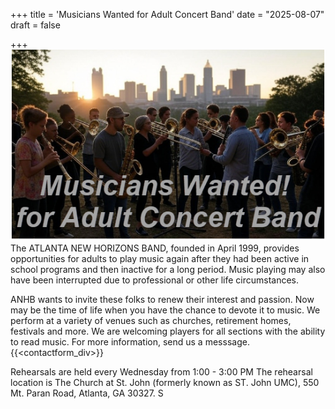 +++
title = 'Musicians Wanted for Adult Concert Band'
date = "2025-08-07"
draft = false

+++
![Musicians Wanted](img/MusiciansWanted.png "Musicians Wanted for Adult Band")  
The ATLANTA NEW HORIZONS BAND, founded in April 1999, provides opportunities for adults to play music again after they had been active in school programs and then inactive for a long period. Music playing may also have been interrupted due to professional or other life circumstances. 
  
ANHB wants to invite these folks to renew their interest and passion. Now may be the time of life when you have the chance to devote it to music. We perform at a variety of venues such as churches, retirement homes, festivals and more.  We are welcoming players for all sections with the ability to read music.
For more information, send us a messsage. {{<contactform_div>}}

Rehearsals are held every Wednesday from 1:00 - 3:00 PM
The rehearsal location is The Church at St. John (formerly known as ST. John UMC), 
550 Mt. Paran Road, Atlanta, GA 30327. S





